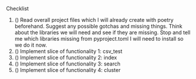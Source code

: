 Checklist

1. () Read overall project files which I will already create with poetry beforehand. Suggest any possible gotchas and missing things. Think about the libraries we will need and see if they are missing. Stop and tell me which libraries missing from pyproject.toml I will need to install so we do it now.
2. () Implement slice of functionality 1: csv_test
3. () Implement slice of functionality 2: index
4. () Implement slice of functionality 3: search
5. () Implement slice of functionality 4: cluster
